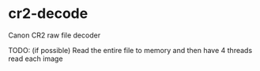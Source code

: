 # cr2-decode
Canon CR2 raw file decoder

TODO:
(if possible) Read the entire file to memory and then have 4 threads read each image 
